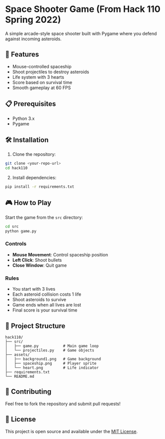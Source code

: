 # Space Shooter Game (From Hack 110 Spring 2022)

A simple arcade-style space shooter built with Pygame where you defend against incoming asteroids.

## 🚀 Features

- Mouse-controlled spaceship
- Shoot projectiles to destroy asteroids
- Life system with 3 hearts
- Score based on survival time
- Smooth gameplay at 60 FPS

## 📋 Prerequisites

- Python 3.x
- Pygame

## 🛠️ Installation

1. Clone the repository:
```bash
git clone <your-repo-url>
cd hack110
```

2. Install dependencies:
```bash
pip install -r requirements.txt
```

## 🎮 How to Play

Start the game from the `src` directory:
```bash
cd src
python game.py
```

### Controls
- **Mouse Movement**: Control spaceship position
- **Left Click**: Shoot bullets
- **Close Window**: Quit game

### Rules
- You start with 3 lives
- Each asteroid collision costs 1 life
- Shoot asteroids to survive
- Game ends when all lives are lost
- Final score is your survival time

## 📁 Project Structure

```
hack110/
├── src/
│   ├── game.py           # Main game loop
│   └── projectiles.py    # Game objects
├── assets/
│   ├── background1.png   # Game background
│   ├── spaceship.png     # Player sprite
│   └── heart.png         # Life indicator
├── requirements.txt
└── README.md
```

## 🤝 Contributing

Feel free to fork the repository and submit pull requests!

## 📝 License

This project is open source and available under the [MIT License](LICENSE).
